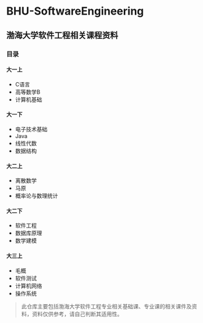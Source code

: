 # BHU-SoftwareEngineering
## 渤海大学软件工程相关课程资料
### 目录
#### 大一上
- C语言
- 高等数学B
- 计算机基础

#### 大一下
- 电子技术基础
- Java
- 线性代数
- 数据结构

#### 大二上
- 离散数学
- 马原
- 概率论与数理统计

#### 大二下
- 软件工程
- 数据库原理
- 数学建模

#### 大三上
- 毛概
- 软件测试
- 计算机网络
- 操作系统

> 此仓库主要包括渤海大学软件工程专业相关基础课、专业课的相关课件及资料，资料仅供参考，请自己判断其适用性。
